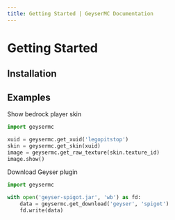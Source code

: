 ```yaml
---
title: Getting Started | GeyserMC Documentation
---
```


# Getting Started

## Installation

<PythonInstallation project="geysermc" />

## Examples

Show bedrock player skin

```Python
import geysermc

xuid = geysermc.get_xuid('legopitstop')
skin = geysermc.get_skin(xuid)
image = geysermc.get_raw_texture(skin.texture_id)
image.show()
```

Download Geyser plugin

```Python
import geysermc

with open('geyser-spigot.jar', 'wb') as fd:
    data = geysermc.get_download('geyser', 'spigot')
    fd.write(data)
```
